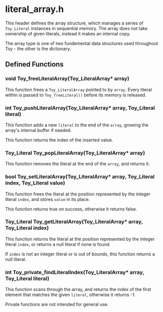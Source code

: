 
# literal_array.h

This header defines the array structure, which manages a series of `Toy_Literal` instances in sequential memory. The array does not take ownership of given literals, instead it makes an internal copy.

The array type is one of two fundemental data structures used throughout Toy - the other is the dictionary.

## Defined Functions

### void Toy_freeLiteralArray(Toy_LiteralArray* array)

This function frees a `Toy_LiteralArray` pointed to by `array`. Every literal within is passed to `Toy_freeLiteral()` before its memory is released.

### int Toy_pushLiteralArray(Toy_LiteralArray* array, Toy_Literal literal)

This function adds a new `literal` to the end of the `array`, growing the array's internal buffer if needed.

This function returns the index of the inserted value.

### Toy_Literal Toy_popLiteralArray(Toy_LiteralArray* array)

This function removes the literal at the end of the `array`, and returns it.

### bool Toy_setLiteralArray(Toy_LiteralArray* array, Toy_Literal index, Toy_Literal value)

This function frees the literal at the position represented by the integer literal `index`, and stores `value` in its place.

This function returns true on success, otherwise it returns false.

### Toy_Literal Toy_getLiteralArray(Toy_LiteralArray* array, Toy_Literal index)

This function returns the literal at the position represented by the integer literal `index`, or returns a null literal if none is found.

If `index` is not an integer literal or is out of bounds, this function returns a null literal.

### int Toy_private_findLiteralIndex(Toy_LiteralArray* array, Toy_Literal literal)

This function scans through the array, and returns the index of the first element that matches the given `literal`, otherwise it returns -1.

Private functions are not intended for general use.
